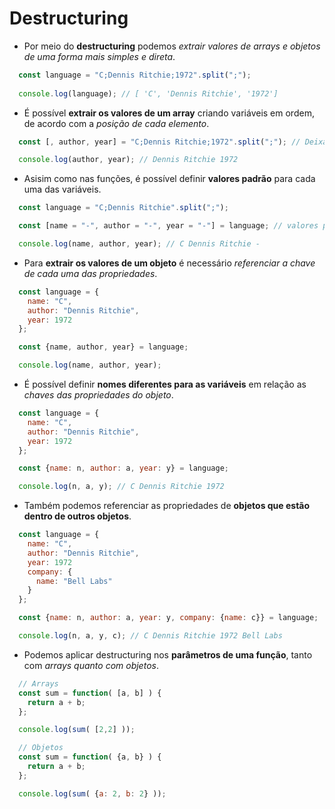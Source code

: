 # Destructuring

- Por meio do **destructuring** podemos *extrair valores de arrays e objetos de uma forma mais simples e direta*.

```js 
  const language = "C;Dennis Ritchie;1972".split(";");
  
  console.log(language); // [ 'C', 'Dennis Ritchie', '1972']
```

- É possível **extrair os valores de um array** criando variáveis em ordem, de acordo com a *posição de cada elemento*.

```js
  const [, author, year] = "C;Dennis Ritchie;1972".split(";"); // Deixar vazio

  console.log(author, year); // Dennis Ritchie 1972
```

- Asisim como nas funções, é possível definir **valores padrão** para cada uma das variáveis. 

```js
  const language = "C;Dennis Ritchie".split(";");

  const [name = "-", author = "-", year = "-"] = language; // valores padrão

  console.log(name, author, year); // C Dennis Ritchie - 
```

- Para **extrair os valores de um objeto** é necessário *referenciar a chave de cada uma das propriedades*.

```js
  const language = {
    name: "C",
    author: "Dennis Ritchie",
    year: 1972
  };

  const {name, author, year} = language;

  console.log(name, author, year);
```

- É possível definir **nomes diferentes para as variáveis** em relação as *chaves das propriedades do objeto*.

```js
  const language = {
    name: "C",
    author: "Dennis Ritchie",
    year: 1972
  };

  const {name: n, author: a, year: y} = language;

  console.log(n, a, y); // C Dennis Ritchie 1972
```

- Também podemos referenciar as propriedades de **objetos que estão dentro de outros objetos**.

```js
  const language = {
    name: "C",
    author: "Dennis Ritchie",
    year: 1972
    company: {
      name: "Bell Labs"
    }
  };

  const {name: n, author: a, year: y, company: {name: c}} = language;

  console.log(n, a, y, c); // C Dennis Ritchie 1972 Bell Labs
```

- Podemos aplicar destructuring nos **parâmetros de uma função**, tanto com *arrays quanto com objetos*.

```js
  // Arrays
  const sum = function( [a, b] ) {
    return a + b;
  }; 

  console.log(sum( [2,2] ));

  // Objetos
  const sum = function( {a, b} ) {
    return a + b;
  }; 

  console.log(sum( {a: 2, b: 2} ));
```